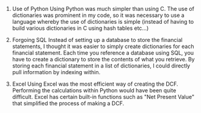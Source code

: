 1. Use of Python
Using Python was much simpler than using C. The use of dictionaries was prominent in my code, so it was necessary to use a language whereby
the use of dictionaries is simple (instead of having to build various dictionaries in C using hash tables etc...)

2. Forgoing SQL
Instead of setting up a database to store the financial statements, I thought it was easier to simply create dictionaries for each financial
statement. Each time you reference a database using SQL, you have to create a dictionary to store the contents of what you retrieve. By storing
each financial statement in a list of dictionaries, I could directly pull information by indexing within.

3. Excel
Using Excel was the most efficient way of creating the DCF. Performing the calculations within Python would have been quite difficult. Excel has
certain built-in functions such as "Net Present Value" that simplified the process of making a DCF.
